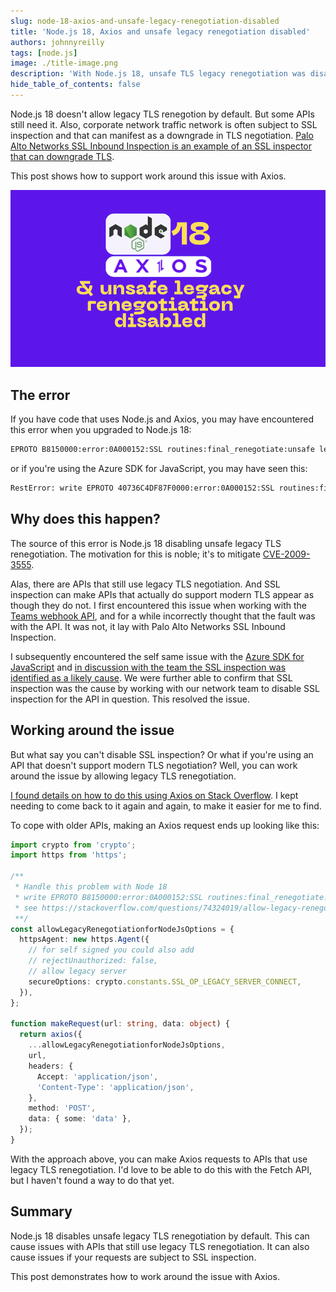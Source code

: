 ```yaml
---
slug: node-18-axios-and-unsafe-legacy-renegotiation-disabled
title: 'Node.js 18, Axios and unsafe legacy renegotiation disabled'
authors: johnnyreilly
tags: [node.js]
image: ./title-image.png
description: 'With Node.js 18, unsafe TLS legacy renegotiation was disabled. Some APIs still need it and SSL inspection can downgrade TLS. This post shows an Axios workaround.'
hide_table_of_contents: false
---
```


Node.js 18 doesn't allow legacy TLS renegotion by default. But some APIs still need it. Also, corporate network traffic network is often subject to SSL inspection and that can manifest as a downgrade in TLS negotiation. [Palo Alto Networks SSL Inbound Inspection is an example of an SSL inspector that can downgrade TLS](https://docs.paloaltonetworks.com/pan-os/9-1/pan-os-admin/decryption/configure-ssl-inbound-inspection).

This post shows how to support work around this issue with Axios.

![title image reading "Node.js 18, Axios and unsafe legacy renegotiation disabled"](title-image.png)

<!--truncate-->

## The error

If you have code that uses Node.js and Axios, you may have encountered this error when you upgraded to Node.js 18:

```bash
EPROTO B8150000:error:0A000152:SSL routines:final_renegotiate:unsafe legacy renegotiation disabled
```

or if you're using the Azure SDK for JavaScript, you may have seen this:

```bash
RestError: write EPROTO 40736C4DF87F0000:error:0A000152:SSL routines:final_renegotiate:unsafe legacy renegotiation disabled:../deps/openssl/openssl/ssl/statem/extensions.c:922:
```

## Why does this happen?

The source of this error is Node.js 18 disabling unsafe legacy TLS renegotiation. The motivation for this is noble; it's to mitigate [CVE-2009-3555](https://cve.mitre.org/cgi-bin/cvename.cgi?name=cve-2009-3555).

Alas, there are APIs that still use legacy TLS negotiation. And SSL inspection can make APIs that actually do support modern TLS appear as though they do not. I first encountered this issue when working with the [Teams webhook API](../2019-12-18-teams-notification-webhooks/index.md), and for a while incorrectly thought that the fault was with the API. It was not, it lay with Palo Alto Networks SSL Inbound Inspection.

I subsequently encountered the self same issue with the [Azure SDK for JavaScript](https://github.com/Azure/azure-sdk-for-js) and [in discussion with the team the SSL inspection was identified as a likely cause](https://github.com/Azure/azure-sdk-for-js/issues/26310). We were further able to confirm that SSL inspection was the cause by working with our network team to disable SSL inspection for the API in question. This resolved the issue.

## Working around the issue

But what say you can't disable SSL inspection? Or what if you're using an API that doesn't support modern TLS negotiation? Well, you can work around the issue by allowing legacy TLS renegotiation.

[I found details on how to do this using Axios on Stack Overflow](https://stackoverflow.com/questions/74324019/allow-legacy-renegotiation-for-nodejs/74600467#74600467). I kept needing to come back to it again and again, to make it easier for me to find.

To cope with older APIs, making an Axios request ends up looking like this:

```ts
import crypto from 'crypto';
import https from 'https';

/**
 * Handle this problem with Node 18
 * write EPROTO B8150000:error:0A000152:SSL routines:final_renegotiate:unsafe legacy renegotiation disabled
 * see https://stackoverflow.com/questions/74324019/allow-legacy-renegotiation-for-nodejs/74600467#74600467
 **/
const allowLegacyRenegotiationforNodeJsOptions = {
  httpsAgent: new https.Agent({
    // for self signed you could also add
    // rejectUnauthorized: false,
    // allow legacy server
    secureOptions: crypto.constants.SSL_OP_LEGACY_SERVER_CONNECT,
  }),
};

function makeRequest(url: string, data: object) {
  return axios({
    ...allowLegacyRenegotiationforNodeJsOptions,
    url,
    headers: {
      Accept: 'application/json',
      'Content-Type': 'application/json',
    },
    method: 'POST',
    data: { some: 'data' },
  });
}
```

With the approach above, you can make Axios requests to APIs that use legacy TLS renegotiation. I'd love to be able to do this with the Fetch API, but I haven't found a way to do that yet.

## Summary

Node.js 18 disables unsafe legacy TLS renegotiation by default. This can cause issues with APIs that still use legacy TLS renegotiation. It can also cause issues if your requests are subject to SSL inspection.

This post demonstrates how to work around the issue with Axios.
